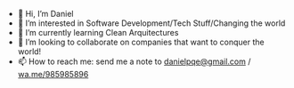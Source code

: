 - 👋 Hi, I’m Daniel 
- 👀 I’m interested in Software Development/Tech Stuff/Changing the world
- 🌱 I’m currently learning Clean Arquitectures
- 💞️ I’m looking to collaborate on companies that want to conquer the world!
- 📫 How to reach me: send me a note to danielpqe@gmail.com / [wa.me/985985896](https://wa.me/051985985896)

<!---
danielpqe/danielpqe is a ✨ special ✨ repository because its `README.md` (this file) appears on your GitHub profile.
You can click the Preview link to take a look at your changes.
--->
